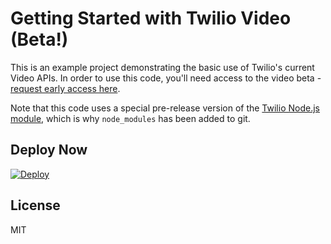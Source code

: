 # Getting Started with Twilio Video (Beta!)

This is an example project demonstrating the basic use of Twilio's current Video APIs. In order to use this code, you'll need access to the video beta - [request early access here](https://www.twilio.com/video/request-early-access).

Note that this code uses a special pre-release version of the [Twilio Node.js module](https://twilio.github.io/twilio-node), which is why `node_modules` has been added to git.

## Deploy Now

[![Deploy](https://www.herokucdn.com/deploy/button.png)](https://heroku.com/deploy?template=https://github.com/kwhinnery/video-node)

## License

MIT